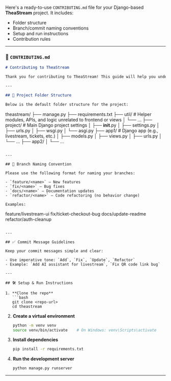 Here's a ready-to-use `CONTRIBUTING.md` file for your Django-based **TheaStream** project. It includes:

* Folder structure
* Branch/commit naming conventions
* Setup and run instructions
* Contribution rules

---

### 📄 `CONTRIBUTING.md`

```markdown
# Contributing to TheaStream

Thank you for contributing to TheaStream! This guide will help you understand the project structure, naming conventions, and how to set up your local development environment.

---

## 📁 Project Folder Structure

Below is the default folder structure for the project:

```

theastream/
├── manage.py
├── requirements.txt
├── util/               # Helper modules, APIs, and logic unrelated to frontend or views
│   └── ...
├── project/            # Main Django project settings
│   ├── **init**.py
│   ├── settings.py
│   ├── urls.py
│   ├── wsgi.py
│   └── asgi.py
├── app1/               # Django app (e.g., livestream, tickets, etc.)
│   ├── models.py
│   ├── views.py
│   ├── urls.py
│   └── ...
├── app2/
│   └── ...

```

---

## 🌱 Branch Naming Convention

Please use the following format for naming your branches:

- `feature/<name>` – New features  
- `fix/<name>` – Bug fixes  
- `docs/<name>` – Documentation updates  
- `refactor/<name>` – Code refactoring (no behavior change)

Examples:
```

feature/livestream-ui
fix/ticket-checkout-bug
docs/update-readme
refactor/auth-cleanup

````

---

## ✅ Commit Message Guidelines

Keep your commit messages simple and clear:

- Use imperative tone: `Add`, `Fix`, `Update`, `Refactor`
- Example: `Add AI assistant for livestream`, `Fix QR code link bug`

---

## 🛠️ Setup & Run Instructions

1. **Clone the repo**
   ```bash
   git clone <repo-url>
   cd theastream
````

2. **Create a virtual environment**

   ```bash
   python -m venv venv
   source venv/bin/activate    # On Windows: venv\Scripts\activate
   ```

3. **Install dependencies**

   ```bash
   pip install -r requirements.txt
   ```

4. **Run the development server**

   ```bash
   python manage.py runserver
   ```

---

